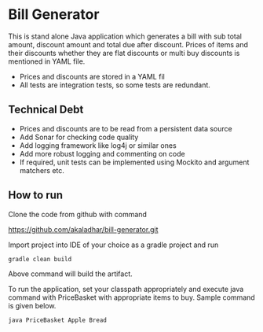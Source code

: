 # Bill Generator
This is stand alone Java application which generates a bill with sub total amount, discount amount and total due after discount. 
Prices of items and their discounts whether they are flat discounts or multi buy 
discounts is mentioned in YAML file.

 - Prices and discounts are stored in a YAML fil 
 - All tests are integration tests, so some tests are redundant.

## Technical Debt
- Prices and discounts are to be read from a persistent data source
- Add Sonar for checking code quality
- Add logging framework like log4j or similar ones
- Add more robust logging and commenting on code
- If required, unit tests can be implemented using Mockito and argument matchers etc.

## How to run

Clone the code from github with command 

https://github.com/akaladhar/bill-generator.git

Import project into IDE of your choice as a gradle project and run

`gradle clean build`

Above command will build the artifact.

To run the application, set your classpath appropriately and execute java command with PriceBasket with appropriate items to buy. Sample command is given below.

`java PriceBasket Apple Bread`


